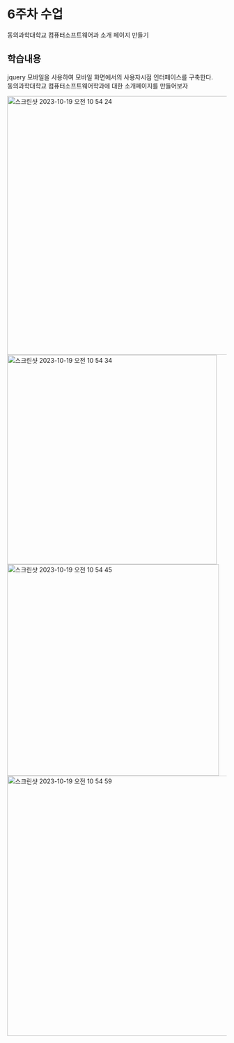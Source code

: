# 6주차 수업
동의과학대학교 컴퓨터소프트웨어과 소개 페이지 만들기

## 학습내용
jquery 모바일을 사용하여 모바일 화면에서의 사용자시점 인터페이스를 구축한다. <br>
동의과학대학교 컴퓨터소프트웨어학과에 대한 소개페이지를 만들어보자

<img width="595" alt="스크린샷 2023-10-19 오전 10 54 24" src="https://github.com/SeungJin051/Cordova/assets/83889135/44b7572e-f595-4645-a7d4-920491a59763">

<img width="481" alt="스크린샷 2023-10-19 오전 10 54 34" src="https://github.com/SeungJin051/Cordova/assets/83889135/52664e26-a3b6-4fce-bcdf-bde93723175d">

<img width="486" alt="스크린샷 2023-10-19 오전 10 54 45" src="https://github.com/SeungJin051/Cordova/assets/83889135/80c20207-fe96-4cce-b662-5adc05abc876">

<img width="598" alt="스크린샷 2023-10-19 오전 10 54 59" src="https://github.com/SeungJin051/Cordova/assets/83889135/2c48863f-b4da-4e84-b0a9-93429d232a7e">

